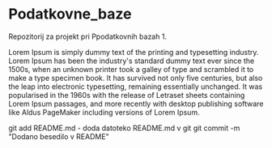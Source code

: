 # Podatkovne_baze
Repozitorij za projekt pri Ppodatkovnih bazah 1.

Lorem Ipsum is simply dummy text of the printing and typesetting industry. Lorem Ipsum has been the industry's standard dummy text ever since the 1500s, when an unknown printer took a galley of type and scrambled it to make a type specimen book. It has survived not only five centuries, but also the leap into electronic typesetting, remaining essentially unchanged. It was popularised in the 1960s with the release of Letraset sheets containing Lorem Ipsum passages, and more recently with desktop publishing software like Aldus PageMaker including versions of Lorem Ipsum.

git add README.md - doda datoteko
README.md v git
git commit -m "Dodano besedilo v README"
